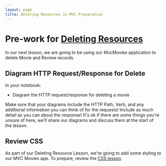 ```yaml
---
layout: page
title: Deleting Resources in MVC Preparation
---
```


# Pre-work for [Deleting Resources](/module3/lessons/Week4/DeleteResource)

In our next lesson, we are going to be using our MvcMovies application to delete Movie and Review records.

## Diagram HTTP Request/Response for Delete

In your notebook:

* Diagram the HTTP request/response for deleting a movie

Make sure that your diagrams include the HTTP Path, Verb, and any additional information you can think of for the requests! Include as much detail as you can about the response! It's ok if there are some things you're unsure of here, we'll share our diagrams and discuss them at the start of the lesson.

## Review CSS

As part of our Deleting Resource Lesson, we're going to add some styling to our MVC Movies app. To prepare, review the [CSS lesson](/module3/lessons/Week1/CSSFundamentals).
